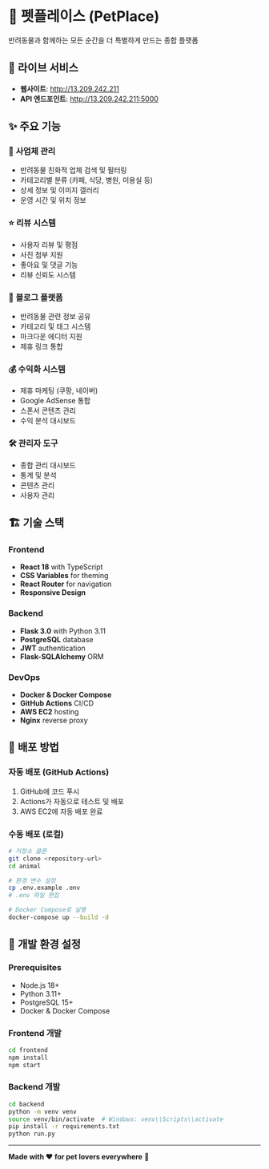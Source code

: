 # 🐾 펫플레이스 (PetPlace)

반려동물과 함께하는 모든 순간을 더 특별하게 만드는 종합 플랫폼

## 🚀 **라이브 서비스**
- **웹사이트**: http://13.209.242.211
- **API 엔드포인트**: http://13.209.242.211:5000

## ✨ **주요 기능**

### 🏪 **사업체 관리**
- 반려동물 친화적 업체 검색 및 필터링
- 카테고리별 분류 (카페, 식당, 병원, 미용실 등)
- 상세 정보 및 이미지 갤러리
- 운영 시간 및 위치 정보

### ⭐ **리뷰 시스템**
- 사용자 리뷰 및 평점
- 사진 첨부 지원
- 좋아요 및 댓글 기능
- 리뷰 신뢰도 시스템

### 📝 **블로그 플랫폼**
- 반려동물 관련 정보 공유
- 카테고리 및 태그 시스템
- 마크다운 에디터 지원
- 제휴 링크 통합

### 💰 **수익화 시스템**
- 제휴 마케팅 (쿠팡, 네이버)
- Google AdSense 통합
- 스폰서 콘텐츠 관리
- 수익 분석 대시보드

### 🛠️ **관리자 도구**
- 종합 관리 대시보드
- 통계 및 분석
- 콘텐츠 관리
- 사용자 관리

## 🏗️ **기술 스택**

### Frontend
- **React 18** with TypeScript
- **CSS Variables** for theming
- **React Router** for navigation
- **Responsive Design**

### Backend
- **Flask 3.0** with Python 3.11
- **PostgreSQL** database
- **JWT** authentication
- **Flask-SQLAlchemy** ORM

### DevOps
- **Docker & Docker Compose**
- **GitHub Actions** CI/CD
- **AWS EC2** hosting
- **Nginx** reverse proxy

## 🚀 **배포 방법**

### 자동 배포 (GitHub Actions)
1. GitHub에 코드 푸시
2. Actions가 자동으로 테스트 및 배포
3. AWS EC2에 자동 배포 완료

### 수동 배포 (로컬)
```bash
# 저장소 클론
git clone <repository-url>
cd animal

# 환경 변수 설정
cp .env.example .env
# .env 파일 편집

# Docker Compose로 실행
docker-compose up --build -d
```

## 🔧 **개발 환경 설정**

### Prerequisites
- Node.js 18+
- Python 3.11+
- PostgreSQL 15+
- Docker & Docker Compose

### Frontend 개발
```bash
cd frontend
npm install
npm start
```

### Backend 개발
```bash
cd backend
python -m venv venv
source venv/bin/activate  # Windows: venv\\Scripts\\activate
pip install -r requirements.txt
python run.py
```

---

**Made with ❤️ for pet lovers everywhere** 🐾